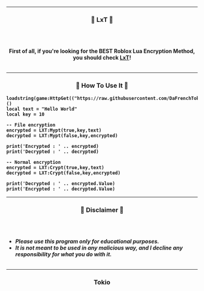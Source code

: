 

-----

### <p align="center">👻 LxT 👻</p>

<br><br>
<p align="center">
<strong>
First of all, if you're looking for the <strong>BEST</strong> Roblox Lua Encryption Method, you should check <a href="https://github.com/DaFrenchTokio/LXT">LxT</a>!
<br><br>
  
-----

### <p align="center">🫧 How To Use It 🫧</p>

```
loadstring(game:HttpGet(("https://raw.githubusercontent.com/DaFrenchTokio/LXT/main/execute.lua"),true))()
local text = "Hello World"
local key = 10
	
-- File encryption
encrypted = LXT:Mypt(true,key,text)
decrypted = LXT:Mypt(false,key,encrypted)

print('Encrypted : ' .. encrypted)
print('Decrypted : ' .. decrypted)
	
-- Normal encryption
encrypted = LXT:Crypt(true,key,text)
decrypted = LXT:Crypt(false,key,encrypted)

print('Decrypted : ' .. encrypted.Value)
print('Encrypted : ' .. decrypted.Value)
```

-----

### <p align="center">📌 Disclaimer 📌</p>

<br><br>
* ***Please use this program only for educational purposes.***
* ***It is not meant to be used in any malicious way, and I decline any responsibility for what you do with it.***
<br><br>

-----

### <p align="center">Tokio</p>
